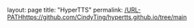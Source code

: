 layout: page
title: "HyperTTS"
permalink: [/URL-PATH](https://github.com/CindyTing/hypertts.github.io/tree/main)https://github.com/CindyTing/hypertts.github.io/tree/main
